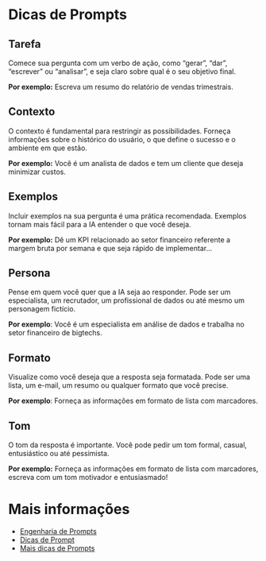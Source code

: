 # Dicas de Prompts 

## Tarefa
Comece sua pergunta com um verbo de ação, como “gerar”, “dar”, “escrever” ou “analisar”, e seja claro sobre qual é o seu objetivo final. 

**Por exemplo:** Escreva um resumo do relatório de vendas trimestrais.

## Contexto
O contexto é fundamental para restringir as possibilidades. Forneça informações sobre o histórico do usuário, o que define o sucesso e o ambiente em que estão. 

**Por exemplo:** Você é um analista de dados e tem um cliente que deseja minimizar custos.

## Exemplos
Incluir exemplos na sua pergunta é uma prática recomendada. Exemplos tornam mais fácil para a IA entender o que você deseja.

**Por exemplo:** Dê um KPI relacionado ao setor financeiro referente a margem bruta por semana e que seja rápido de implementar...

## Persona
Pense em quem você quer que a IA seja ao responder. Pode ser um especialista, um recrutador, um profissional de dados ou até mesmo um personagem fictício. 

**Por exemplo**: Você é um especialista em análise de dados e trabalha no setor financeiro de bigtechs.

## Formato
Visualize como você deseja que a resposta seja formatada. Pode ser uma lista, um e-mail, um resumo ou qualquer formato que você precise.

**Por exemplo**: Forneça as informações em formato de lista com marcadores.

## Tom
O tom da resposta é importante. Você pode pedir um tom formal, casual, entusiástico ou até pessimista. 

**Por exemplo:** Forneça as informações em formato de lista com marcadores, escreva com um tom motivador e entusiasmado!


# Mais informações
- [Engenharia de Prompts](https://medium.com/blog-do-zouza/genai-o-que-%C3%A9-engenharia-de-prompt-6d416afe1323)
- [Dicas de Prompt](https://www.promptingguide.ai/pt/introduction/basics)
- [Mais dicas de Prompts](https://medium.com/@petrusje/domine-a-arte-de-criar-prompts-eficientes-para-chatgpt-e-outras-ias-uma-base-s%C3%B3lida-b78f3b30fd9a)
